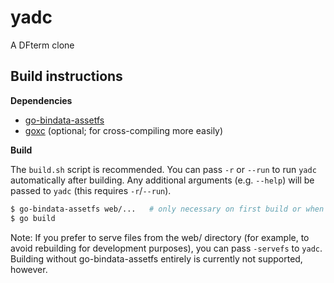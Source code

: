 # yadc
A DFterm clone

## Build instructions

**Dependencies**

* [go-bindata-assetfs](https://github.com/elazarl/go-bindata-assetfs)
* [goxc](https://github.com/laher/goxc) (optional; for cross-compiling more
  easily)

**Build**

The `build.sh` script is recommended. You can pass `-r` or `--run` to run
`yadc` automatically after building. Any additional arguments (e.g. `--help`)
will be passed to `yadc` (this requires `-r`/`--run`).

```sh
$ go-bindata-assetfs web/...   # only necessary on first build or when changing web/*
$ go build
```

Note: If you prefer to serve files from the web/ directory (for example, to
avoid rebuilding for development purposes), you can pass `-servefs` to `yadc`.
Building without go-bindata-assetfs entirely is currently not supported,
however.
